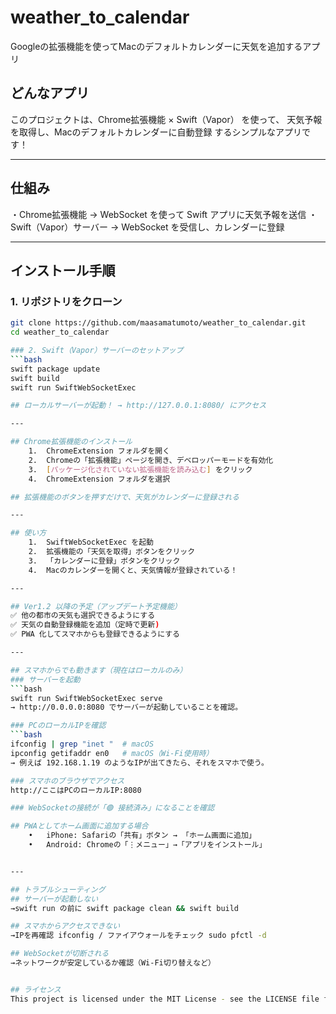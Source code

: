 # weather_to_calendar 

Googleの拡張機能を使ってMacのデフォルトカレンダーに天気を追加するアプリ

## どんなアプリ 
このプロジェクトは、Chrome拡張機能 × Swift（Vapor） を使って、
天気予報を取得し、Macのデフォルトカレンダーに自動登録 するシンプルなアプリです！

---

## 仕組み
・Chrome拡張機能 → WebSocket を使って Swift アプリに天気予報を送信
・Swift（Vapor）サーバー → WebSocket を受信し、カレンダーに登録

---

## インストール手順
### 1️. リポジトリをクローン
```bash
git clone https://github.com/maasamatumoto/weather_to_calendar.git
cd weather_to_calendar

### 2️. Swift（Vapor）サーバーのセットアップ
```bash
swift package update
swift build
swift run SwiftWebSocketExec

## ローカルサーバーが起動！ → http://127.0.0.1:8080/ にアクセス

---

## Chrome拡張機能のインストール
	1.	ChromeExtension フォルダを開く
	2.	Chromeの「拡張機能」ページを開き、デベロッパーモードを有効化
	3.	[パッケージ化されていない拡張機能を読み込む] をクリック
	4.	ChromeExtension フォルダを選択

## 拡張機能のボタンを押すだけで、天気がカレンダーに登録される

---

## 使い方
	1.	SwiftWebSocketExec を起動
	2.	拡張機能の「天気を取得」ボタンをクリック
	3.	「カレンダーに登録」ボタンをクリック
	4.	Macのカレンダーを開くと、天気情報が登録されている！

---

## Ver1.2 以降の予定（アップデート予定機能）
✅ 他の都市の天気も選択できるようにする
✅ 天気の自動登録機能を追加（定時で更新)
✅ PWA 化してスマホからも登録できるようにする

---

## スマホからでも動きます（現在はローカルのみ）
### サーバーを起動
```bash
swift run SwiftWebSocketExec serve
→ http://0.0.0.0:8080 でサーバーが起動していることを確認。

### PCのローカルIPを確認
```bash
ifconfig | grep "inet "  # macOS
ipconfig getifaddr en0   # macOS（Wi-Fi使用時）
→ 例えば 192.168.1.19 のようなIPが出てきたら、それをスマホで使う。

### スマホのブラウザでアクセス
http://ここはPCのローカルIP:8080

### WebSocketの接続が「🟢 接続済み」になることを確認

## PWAとしてホーム画面に追加する場合
	•	iPhone: Safariの「共有」ボタン → 「ホーム画面に追加」
	•	Android: Chromeの「⋮メニュー」→「アプリをインストール」


---

## トラブルシューティング
## サーバーが起動しない
→swift run の前に swift package clean && swift build

## スマホからアクセスできない
→IPを再確認 ifconfig / ファイアウォールをチェック sudo pfctl -d

## WebSocketが切断される
→ネットワークが安定しているか確認（Wi-Fi切り替えなど）


## ライセンス
This project is licensed under the MIT License - see the LICENSE file for details.